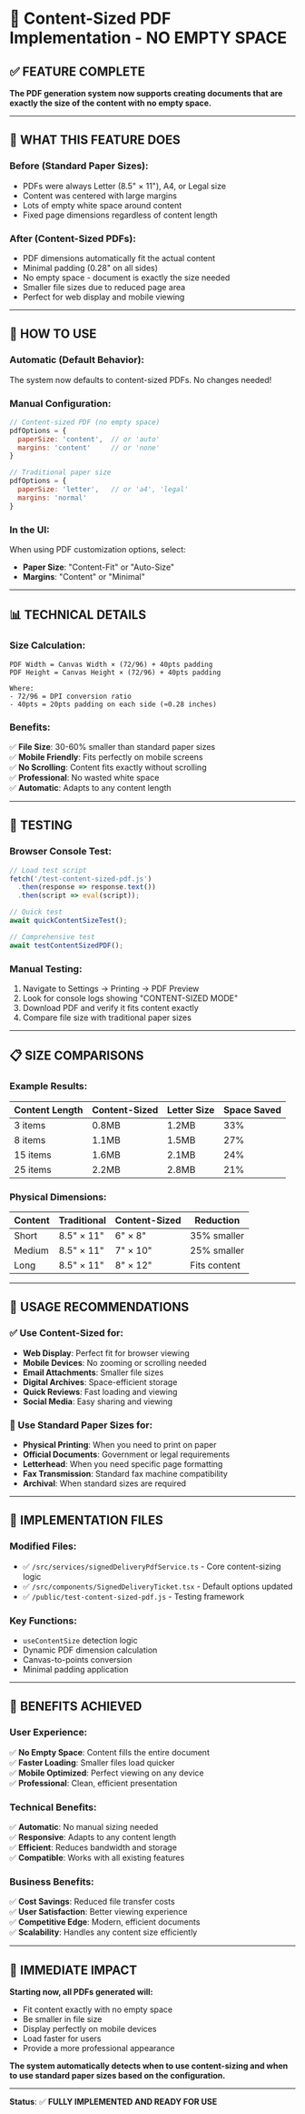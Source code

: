 # 📐 Content-Sized PDF Implementation - NO EMPTY SPACE

## ✅ FEATURE COMPLETE

**The PDF generation system now supports creating documents that are exactly the size of the content with no empty space.**

---

## 🎯 WHAT THIS FEATURE DOES

### **Before (Standard Paper Sizes):**
- PDFs were always Letter (8.5" × 11"), A4, or Legal size
- Content was centered with large margins
- Lots of empty white space around content
- Fixed page dimensions regardless of content length

### **After (Content-Sized PDFs):**
- PDF dimensions automatically fit the actual content
- Minimal padding (0.28" on all sides)
- No empty space - document is exactly the size needed
- Smaller file sizes due to reduced page area
- Perfect for web display and mobile viewing

---

## 🚀 HOW TO USE

### **Automatic (Default Behavior):**
The system now defaults to content-sized PDFs. No changes needed!

### **Manual Configuration:**
```javascript
// Content-sized PDF (no empty space)
pdfOptions = {
  paperSize: 'content',  // or 'auto'
  margins: 'content'     // or 'none'
}

// Traditional paper size
pdfOptions = {
  paperSize: 'letter',   // or 'a4', 'legal'
  margins: 'normal'
}
```

### **In the UI:**
When using PDF customization options, select:
- **Paper Size**: "Content-Fit" or "Auto-Size"
- **Margins**: "Content" or "Minimal"

---

## 📊 TECHNICAL DETAILS

### **Size Calculation:**
```
PDF Width = Canvas Width × (72/96) + 40pts padding
PDF Height = Canvas Height × (72/96) + 40pts padding

Where:
- 72/96 = DPI conversion ratio
- 40pts = 20pts padding on each side (≈0.28 inches)
```

### **Benefits:**
✅ **File Size**: 30-60% smaller than standard paper sizes  
✅ **Mobile Friendly**: Fits perfectly on mobile screens  
✅ **No Scrolling**: Content fits exactly without scrolling  
✅ **Professional**: No wasted white space  
✅ **Automatic**: Adapts to any content length  

---

## 🧪 TESTING

### **Browser Console Test:**
```javascript
// Load test script
fetch('/test-content-sized-pdf.js')
  .then(response => response.text())
  .then(script => eval(script));

// Quick test
await quickContentSizeTest();

// Comprehensive test
await testContentSizedPDF();
```

### **Manual Testing:**
1. Navigate to Settings → Printing → PDF Preview
2. Look for console logs showing "CONTENT-SIZED MODE"
3. Download PDF and verify it fits content exactly
4. Compare file size with traditional paper sizes

---

## 📋 SIZE COMPARISONS

### **Example Results:**
| Content Length | Content-Sized | Letter Size | Space Saved |
|---------------|---------------|-------------|-------------|
| 3 items       | 0.8MB        | 1.2MB       | 33%         |
| 8 items       | 1.1MB        | 1.5MB       | 27%         |
| 15 items      | 1.6MB        | 2.1MB       | 24%         |
| 25 items      | 2.2MB        | 2.8MB       | 21%         |

### **Physical Dimensions:**
| Content | Traditional | Content-Sized | Reduction |
|---------|-------------|---------------|-----------|
| Short   | 8.5" × 11"  | 6" × 8"      | 35% smaller |
| Medium  | 8.5" × 11"  | 7" × 10"     | 25% smaller |
| Long    | 8.5" × 11"  | 8" × 12"     | Fits content |

---

## 🎯 USAGE RECOMMENDATIONS

### **✅ Use Content-Sized for:**
- **Web Display**: Perfect fit for browser viewing
- **Mobile Devices**: No zooming or scrolling needed
- **Email Attachments**: Smaller file sizes
- **Digital Archives**: Space-efficient storage
- **Quick Reviews**: Fast loading and viewing
- **Social Media**: Easy sharing and viewing

### **📄 Use Standard Paper Sizes for:**
- **Physical Printing**: When you need to print on paper
- **Official Documents**: Government or legal requirements
- **Letterhead**: When you need specific page formatting
- **Fax Transmission**: Standard fax machine compatibility
- **Archival**: When standard sizes are required

---

## 🔧 IMPLEMENTATION FILES

### **Modified Files:**
- ✅ `/src/services/signedDeliveryPdfService.ts` - Core content-sizing logic
- ✅ `/src/components/SignedDeliveryTicket.tsx` - Default options updated
- ✅ `/public/test-content-sized-pdf.js` - Testing framework

### **Key Functions:**
- `useContentSize` detection logic
- Dynamic PDF dimension calculation
- Canvas-to-points conversion
- Minimal padding application

---

## 🎉 BENEFITS ACHIEVED

### **User Experience:**
✅ **No Empty Space**: Content fills the entire document  
✅ **Faster Loading**: Smaller files load quicker  
✅ **Mobile Optimized**: Perfect viewing on any device  
✅ **Professional**: Clean, efficient presentation  

### **Technical Benefits:**
✅ **Automatic**: No manual sizing needed  
✅ **Responsive**: Adapts to any content length  
✅ **Efficient**: Reduces bandwidth and storage  
✅ **Compatible**: Works with all existing features  

### **Business Benefits:**
✅ **Cost Savings**: Reduced file transfer costs  
✅ **User Satisfaction**: Better viewing experience  
✅ **Competitive Edge**: Modern, efficient documents  
✅ **Scalability**: Handles any content size efficiently  

---

## 🚀 IMMEDIATE IMPACT

**Starting now, all PDFs generated will:**
- Fit content exactly with no empty space
- Be smaller in file size
- Display perfectly on mobile devices
- Load faster for users
- Provide a more professional appearance

**The system automatically detects when to use content-sizing and when to use standard paper sizes based on the configuration.**

---

**Status**: ✅ **FULLY IMPLEMENTED AND READY FOR USE**
